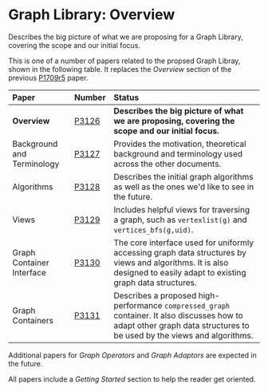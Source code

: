 # Graph Library: Overview
Describes the big picture of what we are proposing for a Graph Library, covering the scope and our initial focus.

This is one of a number of papers related to the propsed Graph Libray, shown in the following table.
It replaces the *Overview* section of the previous [P1709r5](http:://wg21.link/P1709r5) paper.

| Paper                           | Number | Status                                                                          | 
| :-------------------------------| :----- | :-------------------------------------------------------------------------------|
| **Overview**                    | [P3126](http:://wg21.link/P3126)  | **Describes the big picture of what we are proposing, covering the scope and our initial focus.**     |
| Background and Terminology      | [P3127](http:://wg21.link/P3127)  | Provides the motivation, theoretical background and terminology used across the other documents.      |
| Algorithms                      | [P3128](http:://wg21.link/P3128)  | Describes the initial graph algorithms as well as the ones we'd like to see in the future.            |
| Views                           | [P3129](http:://wg21.link/P3129)  | Includes helpful views for traversing a graph, such as `vertexlist(g)` and `vertices_bfs(g,uid)`.     |
| Graph Container Interface       | [P3130](http:://wg21.link/P3130)  | The core interface used for uniformly accessing graph data structures by views and algorithms. It is also designed to easily adapt to existing graph data structures. |
| Graph Containers                | [P3131](http:://wg21.link/P3131)  | Describes a proposed high-performance `compressed_graph` container. It also discusses how to adapt other graph data structures to be used by the views and algorithms. |

Additional papers for *Graph Operators* and *Graph Adaptors* are expected in the future.

All papers include a *Getting Started* section to help the reader get oriented.
